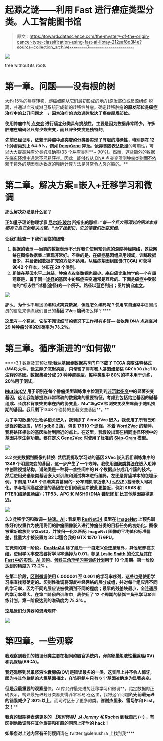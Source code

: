 # 起源之谜——利用 Fast 进行癌症类型分类。人工智能图书馆

> 原文：<https://towardsdatascience.com/the-mystery-of-the-origin-cancer-type-classification-using-fast-ai-libray-212eaf8d3f4e?source=collection_archive---------7----------------------->

![](img/736c0edf59d6ca1ead24f9e7ecd1f3af.png)

tree without its roots

# 第一章。问题——没有根的树

大约 15%的癌症转移，*即*癌细胞从它们最初形成的地方(原发部位或起源组织)脱离，并通过血液或淋巴系统形成新的转移性肿瘤。确定转移肿瘤[](https://www.cancercenter.com/terms/metastasis/)**的原发部位是癌症治疗中的公开问题之一，因为治疗的功效通常取决于癌症原发部位。**

**使用肿瘤中的 [**点突变**](https://en.wikipedia.org/wiki/Point_mutation) 进行癌症分类具有挑战性，主要是因为数据非常稀少。许多肿瘤在编码区只有少数突变，而且许多突变是独特的。**

**先前已经证明，依赖于肿瘤中点突变的分类器实现了有限的准确性，特别是在 12 个肿瘤类别上 **64.9%，例如 [**DeepGene**](https://github.com/yuanyc06/deepgene) 算法。依靠**基因表达数据**的可用性，可以大大提高肿瘤分类的准确率(33 个肿瘤类别**[~ 90%)。然而，这些额外的数据在临床环境中通常不容易获得。因此，能够仅从 DNA 点突变预测肿瘤类别而不依赖于额外的基因表达数据的精确计算方法是非常令人感兴趣的。](https://bmcgenomics.biomedcentral.com/articles/10.1186/s12864-017-3906-0)**

# **第二章。解决方案=嵌入+迁移学习和微调**

**那么解决办法是什么呢？**

**正如量子理论物理学家 [**尼尔斯·玻尔**](https://www.brainyquote.com/quotes/niels_bohr_390862?src=t_solution) 所指出的那样: ***“每一个巨大而深刻的困难本身都有它自己的解决方案。”为了找到它，它迫使我们改变思维。*****

**让我们检查一下我们面临的困难:**

1.  ****数据的表示** —当前的数据表示不允许我们使用预训练的深度神经网络，这些网络在图像数据集上表现非常好。不幸的是，在癌症基因组应用领域，训练数据很少，并且诸如数据扩充的方法不适用。从[癌症基因组图谱(TCGA)](https://cancergenome.nih.gov/) 可获得 9642 个样本，分布在 29 个类别。**
2.  ****即使在基因水平上总结，肿瘤点突变数据也很少**。来自癌症生物学的一个有趣观察是，属于同一[途径](https://en.wikipedia.org/wiki/Biological_pathway)的基因中的癌症突变通常是互斥的。下面是癌症中受影响的“标志性”过程(途径)的一个例子。路径以蓝色列出；图片摘自[本文](https://linkinghub.elsevier.com/retrieve/pii/S0092867400816839)。**

**![](img/3212b8e5c272e0a0bc4e45942f820a66.png)**

**那么，为什么**不用途径**编码点突变数据，但是怎么编码呢？使用来自通路中**基因成员的信息来训练我们自己的**基因 2Vec 编码**怎么样？****

**这里有一个预览，它在不阅读细节的情况下工作得有多好— **仅依靠 DNA 点突变对 29 种肿瘤分类的准确率为 78.2%**。**

# **第三章。循序渐进的“如何做”**

****3.1 数据及其预处理:**我从[基因组数据共享门户](https://portal.gdc.cancer.gov/)下载了 TCGA 突变注释格式(MAF)文件。我去除了沉默突变，只保留了带有智人基因组组装 GRCh38 (hg38)注释的基因。数据集被分成 29 种肿瘤类型，每种类型中 80%的样本用于训练，20%用于测试。**

**[MutSigCV](http://software.broadinstitute.org/cancer/software/genepattern/modules/docs/MutSigCV) 用于识别在每个肿瘤类型训练集中检测到的[非沉默突变](https://en.wikipedia.org/wiki/Mutation)中的显著突变基因。这让我能够提取非常稀疏的数据集的重要特征。考虑到包括给定基因的碱基组成、长度和背景突变率在内的协变量，MuTSigCV 检测突变发生率高于随机预期的基因。我只剩下**1348 个独特的显著突变基因**。**

**为了学习数据的生物学相关嵌入，我训练了 **Gene2Vec** 嵌入。我使用了所有已知途径的数据库，[MSI gdb](http://software.broadinstitute.org/gsea/msigdb/index.jsp)6.2 版，包含 17810 个途径。本着 [Word2Vec](https://papers.nips.cc/paper/5021-distributed-representations-of-words-and-phrases-and-their-compositionality.pdf) 的精神，我将路径相似的基因映射到附近的点上。在这里，我假设出现在相同途径环境中的基因共享生物功能。我在定义 Gene2Vec 时使用了标准的 [Skip-Gram](https://papers.nips.cc/paper/5021-distributed-representations-of-words-and-phrases-and-their-compositionality.pdf) 模型。**

**![](img/195558a43b38e2327206caea7cc736cc.png)**

****3.2 突变数据到图像的转换:**
然后我提取学习过的基因 2Vec 嵌入我们训练集中的 1348 个明显突变的基因，这一步产生了一个方阵。我使用[谱聚类算法](http://www1.icsi.berkeley.edu/~stellayu/publication/doc/2003kwayICCV.pdf)在嵌入矩阵中创建视觉结构。谱聚类是一种将一维空间中的 N 个数据点分成几个簇的技术。然后使用光谱聚类基因嵌入对训练和测试样本进行编码。左图是胃癌样本的包埋示例。下图是 1348 个显著突变基因的 t 分布随机邻近嵌入( [t-SNE](https://lvdmaaten.github.io/tsne/) )基因嵌入可视化。参与相同癌症途径的基因在它们的表达中彼此更接近，例如 KRAS 和 PTEN(结肠直肠癌)；TP53、APC 和 MSH6 (DNA 错配修复)比其他基因靠得更近。**

**![](img/49e5436a3161a390bfec574bb1a8a87b.png)**

****3.3 迁移学习和微调—** [**快速。AI**](https://www.fast.ai/) **:**
我使用 [ResNet34](https://arxiv.org/abs/1512.03385) 模型在 [ImageNet](https://en.wikipedia.org/wiki/ImageNet) 上预先训练好的权重作为使用我们的肿瘤图像嵌入进行肿瘤分类的目标任务的初始化。图像被重新缩放到 512x512，并被归一化以匹配 ImageNet 图像的平均值和标准偏差，批量大小被设置为 32 以适合我的 GTX 1070 Ti GPU。**

**在微调的第一阶段， [ResNet34](https://arxiv.org/abs/1512.03385) 除了最后一个自定义全连接层外，其他层都被冻结。使用学习率查找器将学习率选择为 0.01，参见 [Leslie Smith 的论文](https://arxiv.org/abs/1506.01186)及其在 [Fast 中的实现。AI 回购](https://github.com/fastai/fastai)。[倾斜三角形学习率训练计划](https://arxiv.org/pdf/1801.06146.pdf)用于 10 个周期。第一阶段达到的精度为 **73.2%** 。**

**在第二阶段，[区别微调](https://arxiv.org/pdf/1801.06146.pdf)使用 0.000001 至 0.001 的学习率序列，这些也是使用学习率查找器确定的。区别性微调将深度神经网络的层分成组，并对每个组应用不同的学习率，因为不同的层应该被微调到不同的程度；最早的残差块最小，全连通层的学习率最大。在第二阶段的训练中，我使用了 12 个周期的倾斜三角形学习率训练计划。第一阶段达到的准确度为 **78.3%** 。**

**这是我们分类器的混淆矩阵:**

**![](img/35d454aabbf118cc5719c1c4ff9463af.png)**

# **第四章。一些观察**

**我观察到我们的错误分类主要在相同的器官系统内，*例如*卵巢浆液性囊腺癌(OV)和乳腺癌(BRCA)。**

**我还观察到卵巢浆液性囊腺癌(OV)是错误最多的一类。这实际上并不令人惊讶，因为与其他群组的大量基因相比，在该群组中只有 6 个基因被确定为显著突变。**

**但是我最重要的观察是**快。AI 库允许最先进的迁移学习和微调**。给定数据的正确表示，构建最先进的分类器变得非常容易:在这里，我将这个问题**的先前最先进的错误减少了 30%以上**，而同时区分了更多的类。**谢谢杰里米、雷切尔和 Fast。艾！****

**我真的很期待表演更多的 ***【知识转移】从 Jeremy 和 Rachel*** 到我自己 **(:-)** ，**有区别地微调**我在其他重要和有趣的问题上所学的 hack！**

**如果您对上述内容有任何疑问**请在 twitter @alenushka 上找到我****